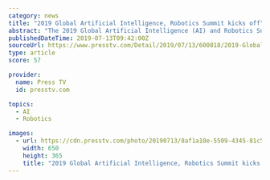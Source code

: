 ```yaml
---
category: news
title: "2019 Global Artificial Intelligence, Robotics Summit kicks off"
abstract: "The 2019 Global Artificial Intelligence (AI) and Robotics Summit kicked off on Friday in China's Silicon Valley, Shenzhen - a city in south China's Guangdong Province, gathering together many AI bigwigs to discuss the future of AI. Thousands of young ..."
publishedDateTime: 2019-07-13T09:42:00Z
sourceUrl: https://www.presstv.com/Detail/2019/07/13/600818/2019-Global-Artificial-Intelligence-AI-and-Robotics-Summit-kicks-off
type: article
score: 57

provider:
  name: Press TV
  id: presstv.com

topics:
  - AI
  - Robotics

images:
  - url: https://cdn.presstv.com/photo/20190713/8af1a10e-5509-4345-81c5-d743bca41b59.jpg
    width: 650
    height: 365
    title: "2019 Global Artificial Intelligence, Robotics Summit kicks off"
---
```

